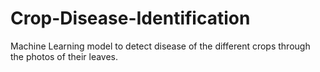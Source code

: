 # Crop-Disease-Identification
Machine Learning model to detect disease of the different crops through the photos of their leaves. 
